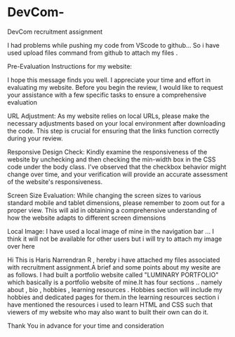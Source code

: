 # DevCom-
DevCom recruitment assignment

I had problems while pushing my code from VScode to github... So i have used upload files command from github to attach my files .


Pre-Evaluation Instructions for my website:

I hope this message finds you well. I appreciate your time and effort in evaluating my website. Before you begin the review, I would like to request your assistance with a few specific tasks to ensure a comprehensive evaluation


URL Adjustment:
As my website relies on local URLs, please make the necessary adjustments based on your local environment after downloading the code. This step is crucial for ensuring that the links function correctly during your review.


Responsive Design Check:
Kindly examine the responsiveness of the website by unchecking and then checking the min-width box in the CSS code under the body class. I've observed that the checkbox behavior might change over time, and your verification will provide an accurate assessment of the website's responsiveness.


Screen Size Evaluation:
While changing the screen sizes to various standard mobile and tablet dimensions, please remember to zoom out for a proper view. This will aid in obtaining a comprehensive understanding of how the website adapts to different screen dimensions


Local Image:
I have used a local image of mine in the navigation bar ... I think it will not be available for other users but i will try to attach my image over here


Hi This is Haris Narrendran R , hereby i have attached my files associated with recruitment assignment.A brief and some points about my wesite are as follows.
I had built a portfolio website called "LUMINARY PORTFOLIO" which basically is a portfolio website of mine.It has four sections .. namely about , bio , hobbies , learning resources . Hobbies section will include my hobbies and dedicated pages for them.in the learning resources section i have mentioned the resources i used to learn HTML and CSS such that viewers of my website who may also want to built their own can do it. 


Thank You in advance for your time and consideration
